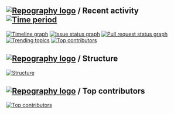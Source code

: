 
## [![Repography logo](https://images.repography.com/logo.svg)](https://repography.com) / Recent activity [![Time period](https://images.repography.com/24819915/Crushoverride007/java-devops/recent-activity/6744b7929a322b45c3f07f68c0df7f75_badge.svg)](https://repography.com)
[![Timeline graph](https://images.repography.com/24819915/Crushoverride007/java-devops/recent-activity/6744b7929a322b45c3f07f68c0df7f75_timeline.svg)](https://github.com/Crushoverride007/java-devops/commits)
[![Issue status graph](https://images.repography.com/24819915/Crushoverride007/java-devops/recent-activity/6744b7929a322b45c3f07f68c0df7f75_issues.svg)](https://github.com/Crushoverride007/java-devops/issues)
[![Pull request status graph](https://images.repography.com/24819915/Crushoverride007/java-devops/recent-activity/6744b7929a322b45c3f07f68c0df7f75_prs.svg)](https://github.com/Crushoverride007/java-devops/pulls)
[![Trending topics](https://images.repography.com/24819915/Crushoverride007/java-devops/recent-activity/6744b7929a322b45c3f07f68c0df7f75_words.svg)](https://github.com/Crushoverride007/java-devops/commits)
[![Top contributors](https://images.repography.com/24819915/Crushoverride007/java-devops/recent-activity/6744b7929a322b45c3f07f68c0df7f75_users.svg)](https://github.com/Crushoverride007/java-devops/graphs/contributors)


## [![Repography logo](https://images.repography.com/logo.svg)](https://repography.com) / Structure
[![Structure](https://images.repography.com/24819915/Crushoverride007/java-devops/structure/d94429379e2da25c3a6dbbd26af53477_table.svg)](https://github.com/Crushoverride007/java-devops)


## [![Repography logo](https://images.repography.com/logo.svg)](https://repography.com) / Top contributors
[![Top contributors](https://images.repography.com/24819915/Crushoverride007/java-devops/top-contributors/6744b7929a322b45c3f07f68c0df7f75_table.svg)](https://github.com/Crushoverride007/java-devops/graphs/contributors)


